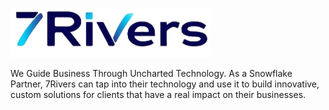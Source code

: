 ![logo](logo.png)
<br/>  

We Guide Business Through Uncharted Technology. As a Snowflake Partner, 7Rivers can tap into their technology and use it to build innovative, custom solutions for clients that have a real impact on their businesses.


